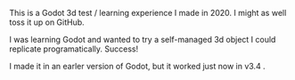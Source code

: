 This is a Godot 3d test / learning experience I made in 2020.
I might as well toss it up on GitHub.

I was learning Godot and wanted to try a self-managed 3d object
I could replicate programatically. Success!

I made it in an earler version of Godot, but it worked just now in v3.4 .